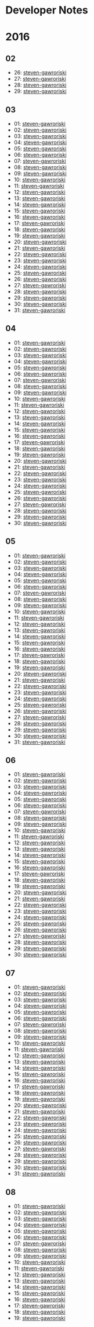 # Developer Notes

# 2016

## 02

 * 26: 
   [steven-gawroriski](steven-gawroriski/2016/02/26.mkd)
 * 27: 
   [steven-gawroriski](steven-gawroriski/2016/02/27.mkd)
 * 28: 
   [steven-gawroriski](steven-gawroriski/2016/02/28.mkd)
 * 29: 
   [steven-gawroriski](steven-gawroriski/2016/02/29.mkd)

## 03

 * 01: 
   [steven-gawroriski](steven-gawroriski/2016/03/01.mkd)
 * 02: 
   [steven-gawroriski](steven-gawroriski/2016/03/02.mkd)
 * 03: 
   [steven-gawroriski](steven-gawroriski/2016/03/03.mkd)
 * 04: 
   [steven-gawroriski](steven-gawroriski/2016/03/04.mkd)
 * 05: 
   [steven-gawroriski](steven-gawroriski/2016/03/05.mkd)
 * 06: 
   [steven-gawroriski](steven-gawroriski/2016/03/06.mkd)
 * 07: 
   [steven-gawroriski](steven-gawroriski/2016/03/07.mkd)
 * 08: 
   [steven-gawroriski](steven-gawroriski/2016/03/08.mkd)
 * 09: 
   [steven-gawroriski](steven-gawroriski/2016/03/09.mkd)
 * 10: 
   [steven-gawroriski](steven-gawroriski/2016/03/10.mkd)
 * 11: 
   [steven-gawroriski](steven-gawroriski/2016/03/11.mkd)
 * 12: 
   [steven-gawroriski](steven-gawroriski/2016/03/12.mkd)
 * 13: 
   [steven-gawroriski](steven-gawroriski/2016/03/13.mkd)
 * 14: 
   [steven-gawroriski](steven-gawroriski/2016/03/14.mkd)
 * 15: 
   [steven-gawroriski](steven-gawroriski/2016/03/15.mkd)
 * 16: 
   [steven-gawroriski](steven-gawroriski/2016/03/16.mkd)
 * 17: 
   [steven-gawroriski](steven-gawroriski/2016/03/17.mkd)
 * 18: 
   [steven-gawroriski](steven-gawroriski/2016/03/18.mkd)
 * 19: 
   [steven-gawroriski](steven-gawroriski/2016/03/19.mkd)
 * 20: 
   [steven-gawroriski](steven-gawroriski/2016/03/20.mkd)
 * 21: 
   [steven-gawroriski](steven-gawroriski/2016/03/21.mkd)
 * 22: 
   [steven-gawroriski](steven-gawroriski/2016/03/22.mkd)
 * 23: 
   [steven-gawroriski](steven-gawroriski/2016/03/23.mkd)
 * 24: 
   [steven-gawroriski](steven-gawroriski/2016/03/24.mkd)
 * 25: 
   [steven-gawroriski](steven-gawroriski/2016/03/25.mkd)
 * 26: 
   [steven-gawroriski](steven-gawroriski/2016/03/26.mkd)
 * 27: 
   [steven-gawroriski](steven-gawroriski/2016/03/27.mkd)
 * 28: 
   [steven-gawroriski](steven-gawroriski/2016/03/28.mkd)
 * 29: 
   [steven-gawroriski](steven-gawroriski/2016/03/29.mkd)
 * 30: 
   [steven-gawroriski](steven-gawroriski/2016/03/30.mkd)
 * 31: 
   [steven-gawroriski](steven-gawroriski/2016/03/31.mkd)

## 04

 * 01: 
   [steven-gawroriski](steven-gawroriski/2016/04/01.mkd)
 * 02: 
   [steven-gawroriski](steven-gawroriski/2016/04/02.mkd)
 * 03: 
   [steven-gawroriski](steven-gawroriski/2016/04/03.mkd)
 * 04: 
   [steven-gawroriski](steven-gawroriski/2016/04/04.mkd)
 * 05: 
   [steven-gawroriski](steven-gawroriski/2016/04/05.mkd)
 * 06: 
   [steven-gawroriski](steven-gawroriski/2016/04/06.mkd)
 * 07: 
   [steven-gawroriski](steven-gawroriski/2016/04/07.mkd)
 * 08: 
   [steven-gawroriski](steven-gawroriski/2016/04/08.mkd)
 * 09: 
   [steven-gawroriski](steven-gawroriski/2016/04/09.mkd)
 * 10: 
   [steven-gawroriski](steven-gawroriski/2016/04/10.mkd)
 * 11: 
   [steven-gawroriski](steven-gawroriski/2016/04/11.mkd)
 * 12: 
   [steven-gawroriski](steven-gawroriski/2016/04/12.mkd)
 * 13: 
   [steven-gawroriski](steven-gawroriski/2016/04/13.mkd)
 * 14: 
   [steven-gawroriski](steven-gawroriski/2016/04/14.mkd)
 * 15: 
   [steven-gawroriski](steven-gawroriski/2016/04/15.mkd)
 * 16: 
   [steven-gawroriski](steven-gawroriski/2016/04/16.mkd)
 * 17: 
   [steven-gawroriski](steven-gawroriski/2016/04/17.mkd)
 * 18: 
   [steven-gawroriski](steven-gawroriski/2016/04/18.mkd)
 * 19: 
   [steven-gawroriski](steven-gawroriski/2016/04/19.mkd)
 * 20: 
   [steven-gawroriski](steven-gawroriski/2016/04/20.mkd)
 * 21: 
   [steven-gawroriski](steven-gawroriski/2016/04/21.mkd)
 * 22: 
   [steven-gawroriski](steven-gawroriski/2016/04/22.mkd)
 * 23: 
   [steven-gawroriski](steven-gawroriski/2016/04/23.mkd)
 * 24: 
   [steven-gawroriski](steven-gawroriski/2016/04/24.mkd)
 * 25: 
   [steven-gawroriski](steven-gawroriski/2016/04/25.mkd)
 * 26: 
   [steven-gawroriski](steven-gawroriski/2016/04/26.mkd)
 * 27: 
   [steven-gawroriski](steven-gawroriski/2016/04/27.mkd)
 * 28: 
   [steven-gawroriski](steven-gawroriski/2016/04/28.mkd)
 * 29: 
   [steven-gawroriski](steven-gawroriski/2016/04/29.mkd)
 * 30: 
   [steven-gawroriski](steven-gawroriski/2016/04/30.mkd)

## 05

 * 01: 
   [steven-gawroriski](steven-gawroriski/2016/05/01.mkd)
 * 02: 
   [steven-gawroriski](steven-gawroriski/2016/05/02.mkd)
 * 03: 
   [steven-gawroriski](steven-gawroriski/2016/05/03.mkd)
 * 04: 
   [steven-gawroriski](steven-gawroriski/2016/05/04.mkd)
 * 05: 
   [steven-gawroriski](steven-gawroriski/2016/05/05.mkd)
 * 06: 
   [steven-gawroriski](steven-gawroriski/2016/05/06.mkd)
 * 07: 
   [steven-gawroriski](steven-gawroriski/2016/05/07.mkd)
 * 08: 
   [steven-gawroriski](steven-gawroriski/2016/05/08.mkd)
 * 09: 
   [steven-gawroriski](steven-gawroriski/2016/05/09.mkd)
 * 10: 
   [steven-gawroriski](steven-gawroriski/2016/05/10.mkd)
 * 11: 
   [steven-gawroriski](steven-gawroriski/2016/05/11.mkd)
 * 12: 
   [steven-gawroriski](steven-gawroriski/2016/05/12.mkd)
 * 13: 
   [steven-gawroriski](steven-gawroriski/2016/05/13.mkd)
 * 14: 
   [steven-gawroriski](steven-gawroriski/2016/05/14.mkd)
 * 15: 
   [steven-gawroriski](steven-gawroriski/2016/05/15.mkd)
 * 16: 
   [steven-gawroriski](steven-gawroriski/2016/05/16.mkd)
 * 17: 
   [steven-gawroriski](steven-gawroriski/2016/05/17.mkd)
 * 18: 
   [steven-gawroriski](steven-gawroriski/2016/05/18.mkd)
 * 19: 
   [steven-gawroriski](steven-gawroriski/2016/05/19.mkd)
 * 20: 
   [steven-gawroriski](steven-gawroriski/2016/05/20.mkd)
 * 21: 
   [steven-gawroriski](steven-gawroriski/2016/05/21.mkd)
 * 22: 
   [steven-gawroriski](steven-gawroriski/2016/05/22.mkd)
 * 23: 
   [steven-gawroriski](steven-gawroriski/2016/05/23.mkd)
 * 24: 
   [steven-gawroriski](steven-gawroriski/2016/05/24.mkd)
 * 25: 
   [steven-gawroriski](steven-gawroriski/2016/05/25.mkd)
 * 26: 
   [steven-gawroriski](steven-gawroriski/2016/05/26.mkd)
 * 27: 
   [steven-gawroriski](steven-gawroriski/2016/05/27.mkd)
 * 28: 
   [steven-gawroriski](steven-gawroriski/2016/05/28.mkd)
 * 29: 
   [steven-gawroriski](steven-gawroriski/2016/05/29.mkd)
 * 30: 
   [steven-gawroriski](steven-gawroriski/2016/05/30.mkd)
 * 31: 
   [steven-gawroriski](steven-gawroriski/2016/05/31.mkd)

## 06

 * 01: 
   [steven-gawroriski](steven-gawroriski/2016/06/01.mkd)
 * 02: 
   [steven-gawroriski](steven-gawroriski/2016/06/02.mkd)
 * 03: 
   [steven-gawroriski](steven-gawroriski/2016/06/03.mkd)
 * 04: 
   [steven-gawroriski](steven-gawroriski/2016/06/04.mkd)
 * 05: 
   [steven-gawroriski](steven-gawroriski/2016/06/05.mkd)
 * 06: 
   [steven-gawroriski](steven-gawroriski/2016/06/06.mkd)
 * 07: 
   [steven-gawroriski](steven-gawroriski/2016/06/07.mkd)
 * 08: 
   [steven-gawroriski](steven-gawroriski/2016/06/08.mkd)
 * 09: 
   [steven-gawroriski](steven-gawroriski/2016/06/09.mkd)
 * 10: 
   [steven-gawroriski](steven-gawroriski/2016/06/10.mkd)
 * 11: 
   [steven-gawroriski](steven-gawroriski/2016/06/11.mkd)
 * 12: 
   [steven-gawroriski](steven-gawroriski/2016/06/12.mkd)
 * 13: 
   [steven-gawroriski](steven-gawroriski/2016/06/13.mkd)
 * 14: 
   [steven-gawroriski](steven-gawroriski/2016/06/14.mkd)
 * 15: 
   [steven-gawroriski](steven-gawroriski/2016/06/15.mkd)
 * 16: 
   [steven-gawroriski](steven-gawroriski/2016/06/16.mkd)
 * 17: 
   [steven-gawroriski](steven-gawroriski/2016/06/17.mkd)
 * 18: 
   [steven-gawroriski](steven-gawroriski/2016/06/18.mkd)
 * 19: 
   [steven-gawroriski](steven-gawroriski/2016/06/19.mkd)
 * 20: 
   [steven-gawroriski](steven-gawroriski/2016/06/20.mkd)
 * 21: 
   [steven-gawroriski](steven-gawroriski/2016/06/21.mkd)
 * 22: 
   [steven-gawroriski](steven-gawroriski/2016/06/22.mkd)
 * 23: 
   [steven-gawroriski](steven-gawroriski/2016/06/23.mkd)
 * 24: 
   [steven-gawroriski](steven-gawroriski/2016/06/24.mkd)
 * 25: 
   [steven-gawroriski](steven-gawroriski/2016/06/25.mkd)
 * 26: 
   [steven-gawroriski](steven-gawroriski/2016/06/26.mkd)
 * 27: 
   [steven-gawroriski](steven-gawroriski/2016/06/27.mkd)
 * 28: 
   [steven-gawroriski](steven-gawroriski/2016/06/28.mkd)
 * 29: 
   [steven-gawroriski](steven-gawroriski/2016/06/29.mkd)
 * 30: 
   [steven-gawroriski](steven-gawroriski/2016/06/30.mkd)

## 07

 * 01: 
   [steven-gawroriski](steven-gawroriski/2016/07/01.mkd)
 * 02: 
   [steven-gawroriski](steven-gawroriski/2016/07/02.mkd)
 * 03: 
   [steven-gawroriski](steven-gawroriski/2016/07/03.mkd)
 * 04: 
   [steven-gawroriski](steven-gawroriski/2016/07/04.mkd)
 * 05: 
   [steven-gawroriski](steven-gawroriski/2016/07/05.mkd)
 * 06: 
   [steven-gawroriski](steven-gawroriski/2016/07/06.mkd)
 * 07: 
   [steven-gawroriski](steven-gawroriski/2016/07/07.mkd)
 * 08: 
   [steven-gawroriski](steven-gawroriski/2016/07/08.mkd)
 * 09: 
   [steven-gawroriski](steven-gawroriski/2016/07/09.mkd)
 * 10: 
   [steven-gawroriski](steven-gawroriski/2016/07/10.mkd)
 * 11: 
   [steven-gawroriski](steven-gawroriski/2016/07/11.mkd)
 * 12: 
   [steven-gawroriski](steven-gawroriski/2016/07/12.mkd)
 * 13: 
   [steven-gawroriski](steven-gawroriski/2016/07/13.mkd)
 * 14: 
   [steven-gawroriski](steven-gawroriski/2016/07/14.mkd)
 * 15: 
   [steven-gawroriski](steven-gawroriski/2016/07/15.mkd)
 * 16: 
   [steven-gawroriski](steven-gawroriski/2016/07/16.mkd)
 * 17: 
   [steven-gawroriski](steven-gawroriski/2016/07/17.mkd)
 * 18: 
   [steven-gawroriski](steven-gawroriski/2016/07/18.mkd)
 * 19: 
   [steven-gawroriski](steven-gawroriski/2016/07/19.mkd)
 * 20: 
   [steven-gawroriski](steven-gawroriski/2016/07/20.mkd)
 * 21: 
   [steven-gawroriski](steven-gawroriski/2016/07/21.mkd)
 * 22: 
   [steven-gawroriski](steven-gawroriski/2016/07/22.mkd)
 * 23: 
   [steven-gawroriski](steven-gawroriski/2016/07/23.mkd)
 * 24: 
   [steven-gawroriski](steven-gawroriski/2016/07/24.mkd)
 * 25: 
   [steven-gawroriski](steven-gawroriski/2016/07/25.mkd)
 * 26: 
   [steven-gawroriski](steven-gawroriski/2016/07/26.mkd)
 * 27: 
   [steven-gawroriski](steven-gawroriski/2016/07/27.mkd)
 * 28: 
   [steven-gawroriski](steven-gawroriski/2016/07/28.mkd)
 * 29: 
   [steven-gawroriski](steven-gawroriski/2016/07/29.mkd)
 * 30: 
   [steven-gawroriski](steven-gawroriski/2016/07/30.mkd)
 * 31: 
   [steven-gawroriski](steven-gawroriski/2016/07/31.mkd)

## 08

 * 01: 
   [steven-gawroriski](steven-gawroriski/2016/08/01.mkd)
 * 02: 
   [steven-gawroriski](steven-gawroriski/2016/08/02.mkd)
 * 03: 
   [steven-gawroriski](steven-gawroriski/2016/08/03.mkd)
 * 04: 
   [steven-gawroriski](steven-gawroriski/2016/08/04.mkd)
 * 05: 
   [steven-gawroriski](steven-gawroriski/2016/08/05.mkd)
 * 06: 
   [steven-gawroriski](steven-gawroriski/2016/08/06.mkd)
 * 07: 
   [steven-gawroriski](steven-gawroriski/2016/08/07.mkd)
 * 08: 
   [steven-gawroriski](steven-gawroriski/2016/08/08.mkd)
 * 09: 
   [steven-gawroriski](steven-gawroriski/2016/08/09.mkd)
 * 10: 
   [steven-gawroriski](steven-gawroriski/2016/08/10.mkd)
 * 11: 
   [steven-gawroriski](steven-gawroriski/2016/08/11.mkd)
 * 12: 
   [steven-gawroriski](steven-gawroriski/2016/08/12.mkd)
 * 13: 
   [steven-gawroriski](steven-gawroriski/2016/08/13.mkd)
 * 14: 
   [steven-gawroriski](steven-gawroriski/2016/08/14.mkd)
 * 15: 
   [steven-gawroriski](steven-gawroriski/2016/08/15.mkd)
 * 16: 
   [steven-gawroriski](steven-gawroriski/2016/08/16.mkd)
 * 17: 
   [steven-gawroriski](steven-gawroriski/2016/08/17.mkd)
 * 18: 
   [steven-gawroriski](steven-gawroriski/2016/08/18.mkd)
 * 19: 
   [steven-gawroriski](steven-gawroriski/2016/08/19.mkd)
